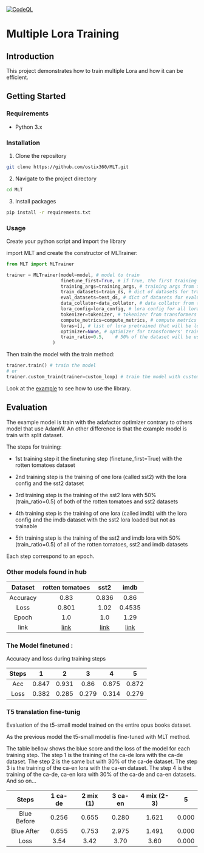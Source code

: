 [![CodeQL](https://github.com/ostix360/MLT/actions/workflows/codeql.yml/badge.svg?event=push)](https://github.com/ostix360/MLT/actions/workflows/codeql.yml)

# Multiple Lora Training

## Introduction

This project demonstrates how to train multiple Lora and how it can be efficient.



## Getting Started

### Requirements

-   Python 3.x


### Installation

1. Clone the repository

```bash
git clone https://github.com/ostix360/MLT.git
```

2. Navigate to the project directory

```bash
cd MLT
```

3. Install packages

```bash
pip install -r requirements.txt
```
       

### Usage

Create your python script and import the library

import MLT and create the constructor of MLTrainer:

```python
from MLT import MLTrainer

trainer = MLTrainer(model=model, # model to train
                    finetune_first=True, # if True, the first training step will finetune the model with the first dataset
                    training_args=training_args, # training args from transformers
                    train_datasets=train_ds, # dict of datasets for training
                    eval_datasets=test_ds, # dict of datasets for evaluation
                    data_collator=data_collator, # data collator from transformers
                    lora_config=lora_config, # lora config for all lora that will be trained
                    tokenizer=tokenizer, # tokenizer from transformers
                    compute_metrics=compute_metrics, # compute metrics for transformers' trainer
                    loras=[], # list of lora pretrained that will be loaded and trained if their names are in the train_datasets
                    optimizer=None, # optimizer for transformers' trainer
                    train_ratio=0.5,    # 50% of the dataset will be used for the multiple lora training part
                 )
```

Then train the model with the train method:

```python
trainer.train() # train the model
# or
trainer.custom_train(trainer=custom_loop) # train the model with custom training loop
```

Look at the [example](https://github.com/ostix360/MLT/blob/master/example.py) to see how to use the library.


## Evaluation 

The example model is train with the adafactor optimizer contrary to others model that use AdamW.
An other difference is that the example model is train with split dataset.

The steps for training:
- 1st training step it the finetuning step (finetune_first=True) with the rotten tomatoes dataset

- 2nd training step is the training of one lora (called sst2) with the lora config and the sst2 dataset

- 3rd training step is the training of the sst2 lora with 50% (train_ratio=0.5) of both of the rotten tomatoes and sst2 datasets

- 4th training step is the training of one lora (called imdb) with the lora config and the imdb dataset with the sst2 lora loaded but not as trainable

- 5th training step is the training of the sst2 and imdb lora with 50% (train_ratio=0.5) of all of the rotten tomatoes, sst2 and imdb datasets

Each step correspond to an epoch.

### Other models found in hub

| Dataset  |                            rotten tomatoes                            |                       sst2                       |                               imdb                               |
|:--------:|:---------------------------------------------------------------------:|:------------------------------------------------:|:----------------------------------------------------------------:|
| Accuracy |                                 0.83                                  |                      0.836                       |                               0.86                               |
|   Loss   |                                 0.801                                 |                       1.02                       |                              0.4535                              |
|  Epoch   |                                  1.0                                  |                       1.0                        |                               1.29                               |
|   link   | [link](https://huggingface.co/flowfree/bert-finetuned-rottentomatoes) | [link](https://huggingface.co/ostix360/MLT-sst2) | [link](https://huggingface.co/fabriceyhc/bert-base-uncased-imdb) |

### The Model finetuned : 

Accuracy and loss during training steps

| Steps |   1   |   2   |   3   |   4   |   5   |
|:-----:|:-----:|:-----:|:-----:|:-----:|:-----:|
|  Acc  | 0.847 | 0.931 | 0.86  | 0.875 | 0.872 |
| Loss  | 0.382 | 0.285 | 0.279 | 0.314 | 0.279 |


### T5 translation fine-tunig

Evaluation of the t5-small model trained on the entire opus books dataset.

As the previous model the t5-small model is fine-tuned with MLT method.



The table bellow shows the blue score and the loss of the model for each training step.
The step 1 is the training of the ca-de lora with the ca-de dataset.
The step 2 is the same but with 30% of the ca-de dataset.
The step 3 is the training of the ca-en lora with the ca-en dataset.
The step 4 is the training of the ca-de, ca-en lora with 30% of the ca-de and ca-en datasets.
And so on...

|    Steps    | 1 ca-de | 2 mix (1) | 3 ca-en | 4 mix (2-3) |   5   |
|:-----------:|:-------:|:---------:|:-------:|:-----------:|:-----:|
| Blue Before |  0.256  |   0.655   |  0.280  |    1.621    | 0.000 |
| Blue After  |  0.655  |   0.753   |  2.975  |    1.491    | 0.000 |
|    Loss     |  3.54   |   3.42    |  3.70   |    3.60     | 0.000 |